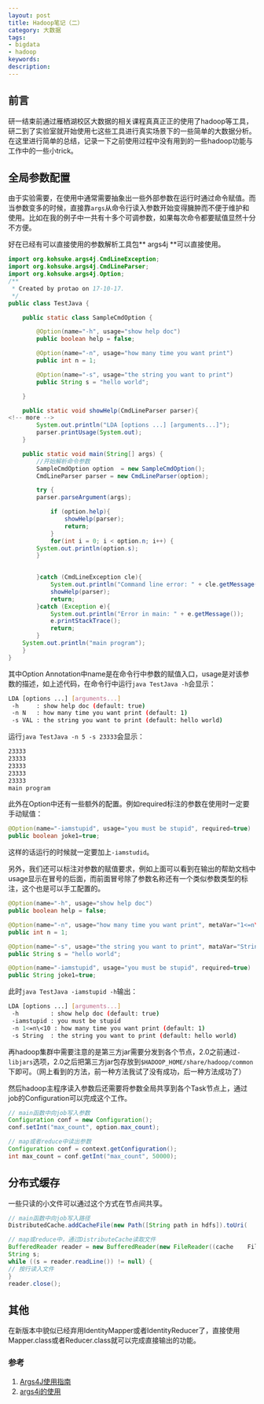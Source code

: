 ```yaml
---
layout: post
title: Hadoop笔记（二）
category: 大数据
tags: 
- bigdata 
- hadoop
keywords:
description:
---
```

## 前言
研一结束前通过雁栖湖校区大数据的相关课程真真正正的使用了hadoop等工具，研二到了实验室就开始使用七这些工具进行真实场景下的一些简单的大数据分析。在这里进行简单的总结，记录一下之前使用过程中没有用到的一些hadoop功能与工作中的一些小trick。

## 全局参数配置
由于实验需要，在使用中通常需要抽象出一些外部参数在运行时通过命令赋值。而当参数变多的时候，直接靠`args`从命令行读入参数开始变得臃肿而不便于维护和使用。比如在我的例子中一共有十多个可调参数，如果每次命令都要赋值显然十分不方便。

好在已经有可以直接使用的参数解析工具包** args4j **可以直接使用。
```java
import org.kohsuke.args4j.CmdLineException;
import org.kohsuke.args4j.CmdLineParser;
import org.kohsuke.args4j.Option;
/**
 * Created by protao on 17-10-17.
 */
public class TestJava {

    public static class SampleCmdOption {

        @Option(name="-h", usage="show help doc")
        public boolean help = false;

        @Option(name="-n", usage="how many time you want print")
        public int n = 1;

        @Option(name="-s", usage="the string you want to print")
        public String s = "hello world";

    }

    public static void showHelp(CmdLineParser parser){
<!-- more -->
        System.out.println("LDA [options ...] [arguments...]");
        parser.printUsage(System.out);
    }

    public static void main(String[] args) {
        //开始解析命令参数
        SampleCmdOption option  = new SampleCmdOption();
        CmdLineParser parser = new CmdLineParser(option);

        try {
	    parser.parseArgument(args);

            if (option.help){
                showHelp(parser);
                return;
            }
            for(int i = 0; i < option.n; i++) {
		System.out.println(option.s);
	    }
	

        }catch (CmdLineException cle){
            System.out.println("Command line error: " + cle.getMessage());
            showHelp(parser);
            return;
        }catch (Exception e){
            System.out.println("Error in main: " + e.getMessage());
            e.printStackTrace();
            return;
        }
	System.out.println("main program");
    }
}
```
其中Option Annotation中name是在命令行中参数的赋值入口，usage是对该参数的描述，如上述代码，在命令行中运行`java TestJava -h`会显示：
```bash
LDA [options ...] [arguments...]
 -h     : show help doc (default: true)
 -n N   : how many time you want print (default: 1)
 -s VAL : the string you want to print (default: hello world)
```
运行`java TestJava -n 5 -s 23333`会显示：
```bash
23333
23333
23333
23333
23333
main program
```

此外在Option中还有一些额外的配置。例如required标注的参数在使用时一定要手动赋值：
```java
@Option(name="-iamstupid", usage="you must be stupid", required=true)
public boolean joke1=true;
```
这样的话运行的时候就一定要加上`-iamstudid`。

另外，我们还可以标注对参数的赋值要求，例如上面可以看到在输出的帮助文档中usage显示在冒号的后面，而前面冒号除了参数名称还有一个类似参数类型的标注，这个也是可以手工配置的。
```java
@Option(name="-h", usage="show help doc")
public boolean help = false;

@Option(name="-n", usage="how many time you want print", metaVar="1<=n\<10")
public int n = 1;

@Option(name="-s", usage="the string you want to print", mataVar="String")
public String s = "hello world";

@Option(name="-iamstupid", usage="you must be stupid", required=true)
public String joke1=true;
```
此时`java TestJava -iamstupid -h`输出：

```bash
LDA [options ...] [arguments...]
 -h         : show help doc (default: true)
 -iamstupid : you must be stupid
 -n 1<=n\<10 : how many time you want print (default: 1)
 -s String  : the string you want to print (default: hello world)
```

再hadoop集群中需要注意的是第三方jar需要分发到各个节点，2.0之前通过`-libjars`选项，2.0之后把第三方jar包存放到`$HADOOP_HOME/share/hadoop/common`下即可。（网上看到的方法，前一种方法我试了没有成功，后一种方法成功了）

然后hadoop主程序读入参数后还需要将参数全局共享到各个Task节点上，通过job的Configuration可以完成这个工作。
```java
// main函数中向job写入参数
Configuration conf = new Configuration();
conf.setInt("max_count", option.max_count);

// map或者reduce中读出参数
Configuration conf = context.getConfiguration();
int max_count = conf.getInt("max_count", 50000);
```


## 分布式缓存
一些只读的小文件可以通过这个方式在节点间共享。
```java
// main函数中向job写入路径
DistributedCache.addCacheFile(new Path([String path in hdfs]).toUri(    ), conf);

// map或reduce中，通过DistributeCache读取文件
BufferedReader reader = new BufferedReader(new FileReader((cache    Files[0].toString())));
String s;
while ((s = reader.readLine()) != null) {
// 按行读入文件
}
reader.close();


```
## 其他
在新版本中貌似已经弃用IdentityMapper或者IdentityReducer了，直接使用Mapper.class或者Reducer.class就可以完成直接输出的功能。

### 参考
1. [Args4J使用指南](http://sunxboy.iteye.com/blog/697708)
2. [args4j的使用](blog.csdn.net/qy20115549/article/details/53588782)
